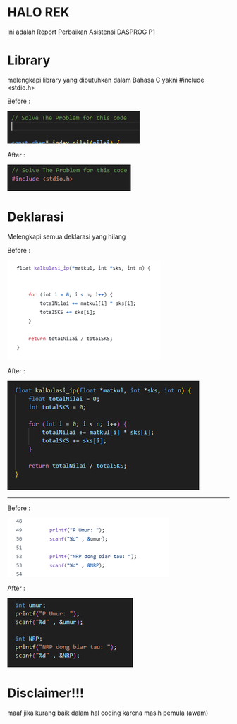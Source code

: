 # HALO REK
Ini adalah Report Perbaikan Asistensi DASPROG P1

# Library
melengkapi library yang dibutuhkan dalam Bahasa C yakni #include <stdio.h>

Before :

![Before](img/image-2.png)

After :

![After](img/image-3.png)

# Deklarasi
Melengkapi semua deklarasi yang hilang

Before :

![Before](img/image-4.png)

After : 

![After](img/image-5.png)

------------------------------------------------------------------------------------------------------------------------------------------------------------------------------------------

Before : 

![Before](img/image-8.png)

After : 

![After](img/image-7.png)

# Disclaimer!!!
maaf jika kurang baik dalam hal coding karena masih pemula (awam)
